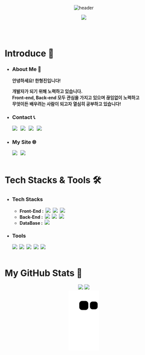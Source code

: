 <div align=center>

 ![header](https://capsule-render.vercel.app/api?type=slice&color=424242&height=300&section=header&text=Hello,%20World!&fontSize=90&fontAlign=60&fontAlignY=37.5&fontColor=FFFFFF&desc=😁HyungJin's%20GitHub%20Profile&descAlign=78&descAlignY=55&animation=twinkling&rotate=19.5)

  <img src="https://user-images.githubusercontent.com/104360734/172914566-d48bc407-5401-441d-b049-ae66019d93d4.gif" width="70%">

</div>

<br><br>

# Introduce 👋
  
- ### About Me 🙋
  <b>안녕하세요! 한형진입니다!
    
  개발자가 되기 위해 노력하고 있습니다.
  <br>
  Front-end, Back-end 모두 관심을 가지고 있으며 끊임없이 노력하고
  <br>
  무엇이든 배우려는 사람이 되고자 열심히 공부하고 있습니다!
  <br>

- ### Contact 📞
    <a href="mailto:han1210_36@naver.com"><img src="https://img.shields.io/badge/Naver-03C75A?style=flat-square&logo=Naver&logoColor=white&link=han1210_36@naver.com"></a>
    &nbsp;
    <a href="mailto:hhj961210@gmail.com"><img src="https://img.shields.io/badge/Gmail-EA4335?style=flat-square&logo=Gmail&logoColor=white&link=hhj961210@gmail.com"></a>
    &nbsp;
    <a href='https://www.facebook.com/hyeongjinh1'><img src="https://img.shields.io/badge/HyungJin Han-1877F2?style=flat-square&logo=Facebook&logoColor=white"></a>
    &nbsp;
    <a href='www.linkedin.com/in/hyungjinhan'><img src="https://img.shields.io/badge/LinkedIn-0A66C2?style=flat-square&logo=linkedin&logoColor=white"/></a>
    <br>
 
-  ### My Site 🌐
    <a href='https://velog.io/@hyungjin_han'><img src="https://img.shields.io/badge/Tech Blog-20C997?style=flat-square&logo=velog&logoColor=white"></a>
    &nbsp;
    <a href="https://hyungjinhan.github.io/"><img src="https://img.shields.io/badge/GitHub.io (Portfolio)-000000?style=flat-square&logo=github&logoColor=white"/></a>
    &nbsp;
    <br><br>

# Tech Stacks & Tools 🛠️
- ### Tech Stacks
  - Front-End :&nbsp;
      <img src="https://img.shields.io/badge/JavaScript-F7DF1E?style=flat-square&logo=JavaScript&logoColor=424242">&nbsp;
      <img src="https://img.shields.io/badge/React-61DAFB?style=flat-square&logo=React&logoColor=black">&nbsp;
      <img src="https://img.shields.io/badge/Figma-F24E1E?style=flat-square&logo=Figma&logoColor=white">
  - Back-End :&nbsp;
      <img src="https://img.shields.io/badge/Python-3776AB?style=flat-square&logo=Python&logoColor=white">&nbsp;
      <img src="https://img.shields.io/badge/FastAPI-009688?style=flat-square&logo=FastAPI&logoColor=white">&nbsp;
      <img src="https://img.shields.io/badge/Node.js-339933?style=flat-square&logo=Node.js&logoColor=white">
  - DataBase :&nbsp;
      <img src="https://img.shields.io/badge/Mysql-4479A1?style=flat-square&logo=Mysql&logoColor=white">
 
- ### Tools
    <img src="https://img.shields.io/badge/VSCode-007ACC?style=flat-square&logo=Visual Studio Code&logoColor=white">&nbsp;
    <img src="https://img.shields.io/badge/Mysql Workbench-4479A1?style=flat-square&logo=Mysql&logoColor=white">&nbsp;
    <img src="https://img.shields.io/badge/Git-F05032?style=flat-square&logo=Git&logoColor=white">&nbsp;
    <a href='https://github.com/HyungJinHan'><img src="https://img.shields.io/badge/GitHub-181717?style=flat-square&logo=GitHub&logoColor=white"></a>&nbsp;
    <a href='https://www.heroku.com/'><img src="https://img.shields.io/badge/Heroku-430098?style=flat-square&logo=Heroku&logoColor=white"></a>
    <br><br>

# My GitHub Stats 🌱

<p align="center">
  <img height="180em" src="https://github-readme-stats.vercel.app/api?username=HyungJinHan&show_icons=true&theme=transparent&hide=issues&line_height=24&include_all_commits=True">
  <img height="180em" src="https://github-readme-stats.vercel.app/api/top-langs/?username=HyungJinHan&layout=compact&theme=transparent&langs_count=6">
  <br/> 
  <a href="https://github.com/Platane/snk" target='_blank'>
    <img align="center" src="https://github.com/HyungJinHan/HyungJinHan/blob/output/github-contribution-grid-snake.svg" />
  </a>
</p>

